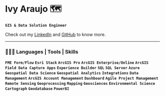 # Ivy Araujo 🗺️ 

**`GIS & Data Solution Engineer`**

Check out my [LinkedIn](https://www.linkedin.com/in/ivinnyaraujo/) and [GitHub](https://github.com/ivinnyaraujo) to know more.


<hr>
<h3 class="heading-element" dir="auto">👩🏻‍💻 Languages | Tools | Skills</h3>

**`FME Form/Flow`** **`Esri Stack`** **`ArcGIS Pro`** **`ArcGIS Enterprise/Online`** **`ArcGIS Field Data Capture Apps`** **`Experience Builder`** **`SQL`** **`SQL Server`** **`Azure`** **`Geospatial Data Science`** **`Geospatial Analytics`** **`Integrations`** **`Data Management`** **`ArcGIS Account Management`** **`Dashboard`** **`Agile Project Management`** **`Remote Sensing`** **`Geoprocessing`** **`Mapping`** **`Geosciences`** **`Environmental Science`** **`Cartograph`** **`Geodatabase`** **`PowerBI`**
